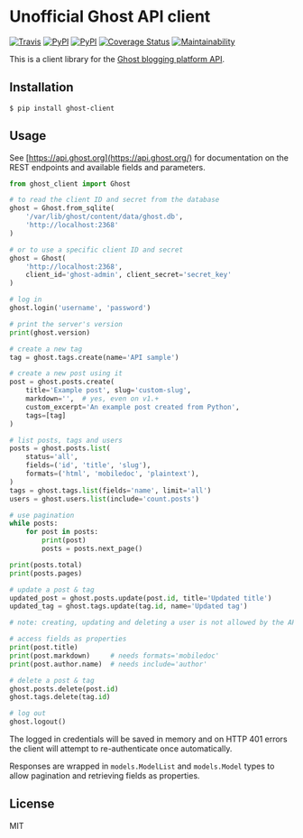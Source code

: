 # Unofficial Ghost API client

[![Travis](https://img.shields.io/travis/rycus86/ghost-client.svg)](https://travis-ci.org/rycus86/ghost-client)
[![PyPI](https://img.shields.io/pypi/v/ghost-client.svg)](https://pypi.python.org/pypi/ghost-client)
[![PyPI](https://img.shields.io/pypi/pyversions/ghost-client.svg)](https://pypi.python.org/pypi/ghost-client)
[![Coverage Status](https://coveralls.io/repos/github/rycus86/ghost-client/badge.svg?branch=master)](https://coveralls.io/github/rycus86/ghost-client?branch=master)
[![Maintainability](https://api.codeclimate.com/v1/badges/45f2a5020caa37777f5a/maintainability)](https://codeclimate.com/github/rycus86/ghost-client/maintainability)

This is a client library for the [Ghost blogging platform API](https://api.ghost.org).

## Installation

```shell
$ pip install ghost-client
```

## Usage

See [https://api.ghost.org](https://api.ghost.org/) for documentation on the REST endpoints and available fields and parameters.

```python
from ghost_client import Ghost

# to read the client ID and secret from the database
ghost = Ghost.from_sqlite(
    '/var/lib/ghost/content/data/ghost.db',
    'http://localhost:2368'
)

# or to use a specific client ID and secret
ghost = Ghost(
    'http://localhost:2368',
    client_id='ghost-admin', client_secret='secret_key'
)

# log in
ghost.login('username', 'password')

# print the server's version
print(ghost.version)

# create a new tag
tag = ghost.tags.create(name='API sample')

# create a new post using it
post = ghost.posts.create(
    title='Example post', slug='custom-slug',
    markdown='',  # yes, even on v1.+
    custom_excerpt='An example post created from Python',
    tags=[tag]
)

# list posts, tags and users
posts = ghost.posts.list(
    status='all',
    fields=('id', 'title', 'slug'),
    formats=('html', 'mobiledoc', 'plaintext'),
)
tags = ghost.tags.list(fields='name', limit='all')
users = ghost.users.list(include='count.posts')

# use pagination
while posts:
    for post in posts:
        print(post)
        posts = posts.next_page()

print(posts.total)
print(posts.pages)

# update a post & tag
updated_post = ghost.posts.update(post.id, title='Updated title')
updated_tag = ghost.tags.update(tag.id, name='Updated tag')

# note: creating, updating and deleting a user is not allowed by the API

# access fields as properties
print(post.title)
print(post.markdown)     # needs formats='mobiledoc'
print(post.author.name)  # needs include='author'

# delete a post & tag
ghost.posts.delete(post.id)
ghost.tags.delete(tag.id)

# log out
ghost.logout()
```

The logged in credentials will be saved in memory and on HTTP 401 errors the client will attempt to re-authenticate once automatically.

Responses are wrapped in `models.ModelList` and `models.Model` types to allow pagination and retrieving fields as properties.

## License

MIT
